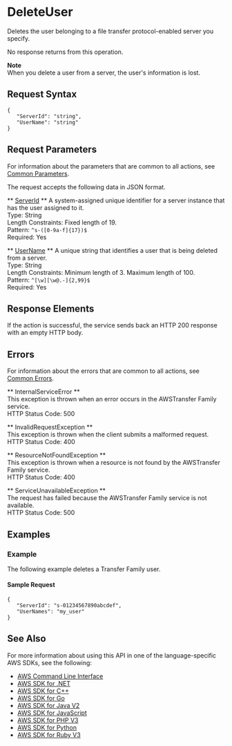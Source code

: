 # DeleteUser<a name="API_DeleteUser"></a>

Deletes the user belonging to a file transfer protocol\-enabled server you specify\.

No response returns from this operation\.

**Note**  
When you delete a user from a server, the user's information is lost\.

## Request Syntax<a name="API_DeleteUser_RequestSyntax"></a>

```
{
   "ServerId": "string",
   "UserName": "string"
}
```

## Request Parameters<a name="API_DeleteUser_RequestParameters"></a>

For information about the parameters that are common to all actions, see [Common Parameters](CommonParameters.md)\.

The request accepts the following data in JSON format\.

 ** [ServerId](#API_DeleteUser_RequestSyntax) **   <a name="TransferFamily-DeleteUser-request-ServerId"></a>
A system\-assigned unique identifier for a server instance that has the user assigned to it\.  
Type: String  
Length Constraints: Fixed length of 19\.  
Pattern: `^s-([0-9a-f]{17})$`   
Required: Yes

 ** [UserName](#API_DeleteUser_RequestSyntax) **   <a name="TransferFamily-DeleteUser-request-UserName"></a>
A unique string that identifies a user that is being deleted from a server\.  
Type: String  
Length Constraints: Minimum length of 3\. Maximum length of 100\.  
Pattern: `^[\w][\w@.-]{2,99}$`   
Required: Yes

## Response Elements<a name="API_DeleteUser_ResponseElements"></a>

If the action is successful, the service sends back an HTTP 200 response with an empty HTTP body\.

## Errors<a name="API_DeleteUser_Errors"></a>

For information about the errors that are common to all actions, see [Common Errors](CommonErrors.md)\.

 ** InternalServiceError **   
This exception is thrown when an error occurs in the AWSTransfer Family service\.  
HTTP Status Code: 500

 ** InvalidRequestException **   
This exception is thrown when the client submits a malformed request\.  
HTTP Status Code: 400

 ** ResourceNotFoundException **   
This exception is thrown when a resource is not found by the AWSTransfer Family service\.  
HTTP Status Code: 400

 ** ServiceUnavailableException **   
The request has failed because the AWSTransfer Family service is not available\.  
HTTP Status Code: 500

## Examples<a name="API_DeleteUser_Examples"></a>

### Example<a name="API_DeleteUser_Example_1"></a>

The following example deletes a Transfer Family user\.

#### Sample Request<a name="API_DeleteUser_Example_1_Request"></a>

```
{
   "ServerId": "s-01234567890abcdef",
   "UserNames": "my_user"
}
```

## See Also<a name="API_DeleteUser_SeeAlso"></a>

For more information about using this API in one of the language\-specific AWS SDKs, see the following:
+  [AWS Command Line Interface](https://docs.aws.amazon.com/goto/aws-cli/transfer-2018-11-05/DeleteUser) 
+  [AWS SDK for \.NET](https://docs.aws.amazon.com/goto/DotNetSDKV3/transfer-2018-11-05/DeleteUser) 
+  [AWS SDK for C\+\+](https://docs.aws.amazon.com/goto/SdkForCpp/transfer-2018-11-05/DeleteUser) 
+  [AWS SDK for Go](https://docs.aws.amazon.com/goto/SdkForGoV1/transfer-2018-11-05/DeleteUser) 
+  [AWS SDK for Java V2](https://docs.aws.amazon.com/goto/SdkForJavaV2/transfer-2018-11-05/DeleteUser) 
+  [AWS SDK for JavaScript](https://docs.aws.amazon.com/goto/AWSJavaScriptSDK/transfer-2018-11-05/DeleteUser) 
+  [AWS SDK for PHP V3](https://docs.aws.amazon.com/goto/SdkForPHPV3/transfer-2018-11-05/DeleteUser) 
+  [AWS SDK for Python](https://docs.aws.amazon.com/goto/boto3/transfer-2018-11-05/DeleteUser) 
+  [AWS SDK for Ruby V3](https://docs.aws.amazon.com/goto/SdkForRubyV3/transfer-2018-11-05/DeleteUser) 